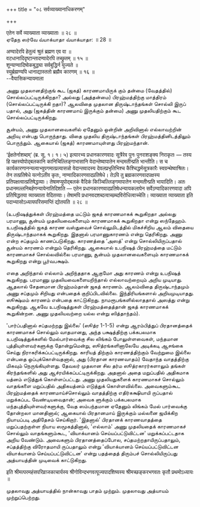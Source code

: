 +++
title = "०८ सर्वव्याख्यानाधिकरणम्"

+++

एतेन सर्वे व्याख्याता व्याख्याताः ॥ २८ ॥  
ஏதேந ஸர்வே வ்யாக்யாதா வ்யாக்யாதா: ॥ 28 ॥

अण्वादेरपि हेतुत्वं श्रुतं ब्रह्मण एव वा ॥  
वटधानादिदृष्टान्तादण्वादेरपि तच्छ्रुतम् ॥ १५ ॥  
शून्याण्वादिष्वेकबुद्ध्या सर्वबुद्धिर्न युज्यते ॥  
स्युर्ब्रह्मण्यपि धानाद्यास्ततो ब्रह्मैव कारणम् ॥ १६ ॥  
--वैयासिकन्यायमाला

அணு முதலானதிற்குங் கூட (ஜகத்) காரணமாயிருக் கும் தன்மை (வேதத்தில்)
சொல்லப்பட்டிருக்கிறதா? அல்லது (அத்தன்மை) பிரஹ்மத்திற்கு மாத்திரம்
(சொல்லப்பட்டிருக்கி றதா)? ஆலவிதை முதலான திருஷ்டாந்தங்கள் சொல்லி இருப்
பதால், அது (ஜகத்தின் காரணமாய் இருக்கும் தன்மை) அணு முதலியதிற்கும் கூட
சொல்லப்பட்டிருக்கிறது.

சூன்யம், அணு முதலானவைகளில் ஏதேனும் ஒன்றின் அறிவினால் எல்லாவற்றின் அறிவு
என்பது பொருந்தாது. விதை முதலிய திருஷ்டாந்தங்கள் பிரஹ்மத்தினிடத்திலும்
பொருந்தும். ஆகையால் (ஜகத்) காரணமாயுள்ளது பிரஹ்மந்தான்.

‘ईक्षतेर्नाशब्दम्’ (ब्र. सू. १। १। ५) इत्यारभ्य प्रधानकारणवादः
सूत्रैरेव पुनः पुनराशङ्क्य निराकृतः — तस्य हि पक्षस्योपोद्बलकानि
कानिचिल्लिङ्गाभासानि वेदान्तेष्वापातेन मन्दमतीन्प्रति भान्तीति। स च
कार्यकारणानन्यत्वाभ्युपगमात्प्रत्यासन्नो वेदान्तवादस्य देवलप्रभृतिभिश्च
कैश्चिद्धर्मसूत्रकारैः स्वग्रन्थेष्वाश्रितः। तेन तत्प्रतिषेधे यत्नोऽतीव
कृतः, नाण्वादिकारणवादप्रतिषेधे। तेऽपि तु ब्रह्मकारणवादपक्षस्य
प्रतिपक्षत्वात्प्रतिषेद्धव्याः। तेषामप्युपोद्बलकं वैदिकं
किञ्चिल्लिङ्गमापातेन मन्दमतीन्प्रति भायादिति। अतः
प्रधानमल्लनिबर्हणन्यायेनातिदिशति — एतेन प्रधानकारणवादप्रतिषेधन्यायकलापेन
सर्वेऽण्वादिकारणवादा अपि प्रतिषिद्धतया व्याख्याता वेदितव्याः। तेषामपि
प्रधानवदशब्दत्वाच्छब्दविरोधित्वाच्चेति। व्याख्याता व्याख्याता इति
पदाभ्यासोऽध्यायपरिसमाप्तिं द्योतयति ॥ २८ ॥

(உபநிஷத்துக்கள் பிரஹ்மத்தை மட்டும் ஜகத் காரணமாகக் கூறுகிறதா அல்லது
பரமாணு, சூன்யம் முதலியவைகளையும் காரணமாகக் கூறுகிறதா என்று ஸந்தேஹம்.
உபநிஷத்தில் ஜகத் காரண வஸ்துவைச் சொல்லுமிடத்தில் மிகச்சிறிய ஆலம் விதையை
திருஷ்டாந்தமாகக் கூறுகிறது. இதனால் பரமாணுகாரணம் என்று தெரிகிறது. அணு
என்ற சப்தமும் காணப்படுகிறது. காரணத்தை ‘அஸத்' என்று சொல்லியிருப்பதால்
சூன்யம் காரணம் என்றும் தெரிகிறது. ஆகையால் உபநிஷத் பிரஹ்மத்தை மட்டும்
காரணமாகச் சொல்லவில்லை பரமாணு, சூன்யம் முதலானவைகளையும் காரணமாகக்
கூறுகிறது என்று பூர்வபக்ஷம்.

எதை அறிந்தால் எல்லாம் அறிந்ததாக ஆகுமோ அது காரணம் என்று உபநிஷத்
கூறுகிறது. பரமாணு முதலியவைகளையறிந்தால் எல்லாவற்றையும் அறிய முடியாது.
ஆதலால் சேதனமான பிரஹ்மம்தான் ஜகத் காரணம். ஆலம்விதை திருஷ்டாந்தமும் அணு
சப்தமும் சிறியது என்பதைக் குறிப்பிடவில்லை. இந்திரியங்களால்
அறியமுடியாதது. ஸூக்ஷ்மம் காரணம் என்பதை காட்டுகிறது. நாமரூபங்களில்லாததால்
அஸத்து என்று கூறுகிறது. ஆகவே உபநிஷத்துகள் பிரஹ்மத்தைத்தான் ஜகத்
காரணமாகக் கூறுகின்றன. அணு முதலியவற்றை யல்ல என்று ஸித்தாந்தம்).

'பார்ப்பதினால் சப்தமற்றது இல்லை' (ஸூத்ர 1-1-5) என்று ஆரம்பித்துப்
பிரதானத்தைக் காரணமாகச் சொல்லும் வாதமானது, அந்த பக்ஷத்திற்கு பக்கபலமாக
உபநிஷத்துக்களில் மேல்பார்வைக்கு சில லிங்கம் போலுள்ளவைகள், மந்தமான
புத்தியுள்ளவர்களுக்கு தோன்றுமென்று, ஸூத்ரங்களினாலேயே அடிக்கடி ஆசங்கை
செய்து நிராகரிக்கப்பட்டிருக்கிறது. காரியத் திற்கும் காரணத்திற்கும்
வேற்றுமை இல்லை என்பதை ஒப்புக்கொள்வதனால், அது (பிரதான காரணவாதம்) வேதாந்த
வாதத்திற்கு மிகவும் நெருங்கியுள்ளது. தேவலர் முதலான சில தர்ம
ஸூத்ரகாரர்களாலும் தங்கள் கிரந்தங்களில் அது ஆச்ரயிக்கப்பட்டிருக்கிறது.
அதனால் அதை மறுப்பதில் அதிகமாக யத்னம் எடுத்துக் கொள்ளப்பட்டது. அணு
முதலியதுகளைக் காரணமாகச் சொல்லும் வாதங்களை மறுப்பதில் அதிகயத்னம்
எடுத்துக் கொள்ளவில்லை. அவைகளும்கூட பிரஹ்மத்தைக் காரணமாய்ச்சொல்லும்
வாதத்திற்கு எதிர்கக்ஷியாயி ருப்பதால் மறுக்கப்பட வேண்டியவைதான்; அவைக
ளுக்கும் பக்கபலமாக மந்தபுத்தியுள்ளவர்களுக்கு, வேத ஸம்பந்தமான ஏதேனும்
லிங்கம் மேல் பார்வைக்கு தோன்றலா மானதினால்; ஆகையால் பிரதானமாய் இருக்கும்
மல்லனை ஜயிக்கிற நியாயப்படி அதிதேசம் செய்கிறார். 'இதனால்’ பிரதானக்
காரணவாதத்தை மறுப்பதற்குள்ள நியாய ஸமூகத்தினால், 'எல்லாம்' அணு முதலியதைக்
காரணமாகச் சொல்லும் வாதங்களும்கூட, 'வியாக்யானம் செய்யப்பட்டுவிட்டன'
மறுக்கப்பட்டதாக அறிய வேண்டும். அவைகளும் பிரதானத்தைப்போல,
சப்தமற்றதாயிருப்பதாலும், சப்தத்திற்கு விரோதமாயி ருப்பதாலும் என்று
'வியாக்யானம் செய்யப்பட்டுவிட்டன வியாக்யானம் செய்யப்பட்டுவிட்டன' என்று
பதத்தைத் திரும்பச் சொல்லியிருப்பது அத்யாயத்தின் முடிவைக் காட்டுகிறது.

इति श्रीमत्परमहंसपरिव्राजकाचार्यस्य श्रीगोविन्दभगवत्पूज्यपादशिष्यस्य
श्रीमच्छङ्करभगवतः कृतौ प्रथमोऽध्यायः ॥

முதலாவது அத்யாயத்தில் நான்காவது பாதம் முற்றும். முதலாவது அத்யாயம்
முற்றுப்பெற்றது.